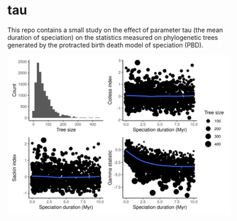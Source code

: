 # tau

This repo contains a small study on the effect of parameter tau (the mean duration of speciation) on the statistics measured on phylogenetic trees generated by the protracted birth death model of speciation (PBD).

![](summary_tau.png)
